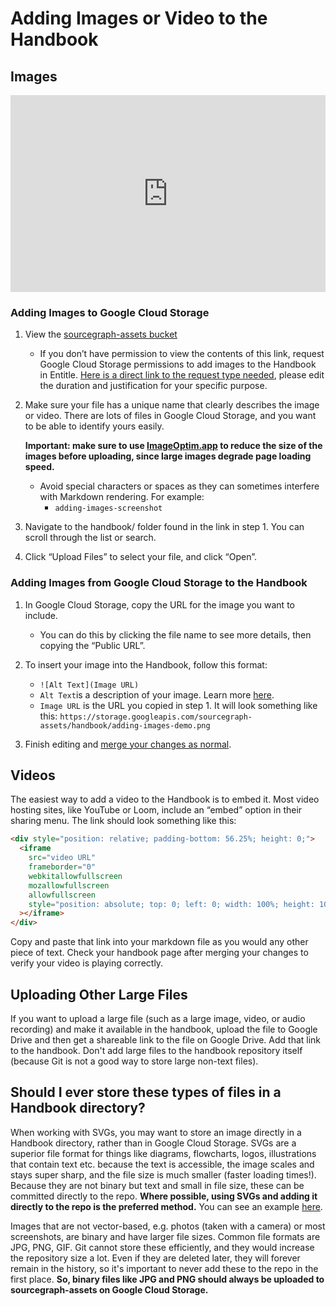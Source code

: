 # Adding Images or Video to the Handbook

## Images

<div style="position: relative; padding-bottom: 62.5%; height: 0;"><iframe src="https://www.loom.com/embed/2e7b28bef98840098bfb2659ce1cadac" frameborder="0" webkitallowfullscreen mozallowfullscreen allowfullscreen style="position: absolute; top: 0; left: 0; width: 100%; height: 100%;"></iframe></div>

### Adding Images to Google Cloud Storage

1. View the [sourcegraph-assets bucket](https://console.cloud.google.com/storage/browser/sourcegraph-assets/?project=sourcegraph-de&folder=true&organizationId=true_)
   - If you don’t have permission to view the contents of this link, request Google Cloud Storage permissions to add images to the Handbook in Entitle. [Here is a direct link to the request type needed](https://app.entitle.io/request?targetType=bundle&duration=3600&justification=reason&bundleId=560006e3-bc10-46ed-b4e8-a72cf820a59a), please edit the duration and justification for your specific purpose.
2. Make sure your file has a unique name that clearly describes the image or video. There are lots of files in Google Cloud Storage, and you want to be able to identify yours easily.

   **Important: make sure to use [ImageOptim.app](https://imageoptim.com/mac) to reduce the size of the images before uploading, since large images degrade page loading speed.**

   - Avoid special characters or spaces as they can sometimes interfere with Markdown rendering. For example:
     - `adding-images-screenshot`

3. Navigate to the handbook/ folder found in the link in step 1. You can scroll through the list or search.
4. Click “Upload Files” to select your file, and click “Open”.

### Adding Images from Google Cloud Storage to the Handbook

1. In Google Cloud Storage, copy the URL for the image you want to include.

   - You can do this by clicking the file name to see more details, then copying the “Public URL”.

2. To insert your image into the Handbook, follow this format:
   - `![Alt Text](Image URL)`
   - `Alt Text`is a description of your image. Learn more [here](https://moz.com/learn/seo/alt-text).
   - `Image URL` is the URL you copied in step 1. It will look something like this: `https://storage.googleapis.com/sourcegraph-assets/handbook/adding-images-demo.png`
3. Finish editing and [merge your changes as normal](edit-a-single-file.md).

## Videos

The easiest way to add a video to the Handbook is to embed it. Most video hosting sites, like YouTube or Loom, include an “embed” option in their sharing menu. The link should look something like this:

```html
<div style="position: relative; padding-bottom: 56.25%; height: 0;">
  <iframe
    src="video URL"
    frameborder="0"
    webkitallowfullscreen
    mozallowfullscreen
    allowfullscreen
    style="position: absolute; top: 0; left: 0; width: 100%; height: 100%;"
  ></iframe>
</div>
```

Copy and paste that link into your markdown file as you would any other piece of text. Check your handbook page after merging your changes to verify your video is playing correctly.

## Uploading Other Large Files

If you want to upload a large file (such as a large image, video, or audio recording) and make it available in the handbook, upload the file to Google Drive and then get a shareable link to the file on Google Drive. Add that link to the handbook. Don't add large files to the handbook repository itself (because Git is not a good way to store large non-text files).

## Should I ever store these types of files in a Handbook directory?

When working with SVGs, you may want to store an image directly in a Handbook directory, rather than in Google Cloud Storage. SVGs are a superior file format for things like diagrams, flowcharts, logos, illustrations that contain text etc. because the text is accessible, the image scales and stays super sharp, and the file size is much smaller (faster loading times!). Because they are not binary but text and small in file size, these can be committed directly to the repo. **Where possible, using SVGs and adding it directly to the repo is the preferred method.** You can see an example [here](https://github.com/sourcegraph/handbook/tree/381c0b0d29fdef62028d7a2fa495a3870ac3efce/content/marketing/brand/brand_guidelines/color).

Images that are not vector-based, e.g. photos (taken with a camera) or most screenshots, are binary and have larger file sizes. Common file formats are JPG, PNG, GIF. Git cannot store these efficiently, and they would increase the repository size a lot. Even if they are deleted later, they will forever remain in the history, so it's important to never add these to the repo in the first place. **So, binary files like JPG and PNG should always be uploaded to sourcegraph-assets on Google Cloud Storage.**
